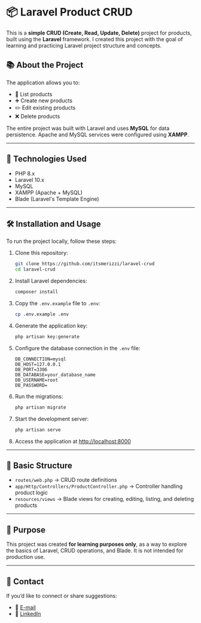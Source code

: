 
# 📦 Laravel Product CRUD

This is a **simple CRUD (Create, Read, Update, Delete)** project for products, built using the **Laravel** framework. I created this project with the goal of learning and practicing Laravel project structure and concepts.

## 📚 About the Project

The application allows you to:

- 📄 List products
- ➕ Create new products
- ✏️ Edit existing products
- ❌ Delete products

The entire project was built with Laravel and uses **MySQL** for data persistence. Apache and MySQL services were configured using **XAMPP**.

---

## 🚀 Technologies Used

- PHP 8.x
- Laravel 10.x
- MySQL
- XAMPP (Apache + MySQL)
- Blade (Laravel's Template Engine)

---

## 🛠️ Installation and Usage

To run the project locally, follow these steps:

1. Clone this repository:
   ```bash
   git clone https://github.com/itsmerizzi/laravel-crud
   cd laravel-crud
   ```

2. Install Laravel dependencies:
   ```bash
   composer install
   ```

3. Copy the `.env.example` file to `.env`:
   ```bash
   cp .env.example .env
   ```

4. Generate the application key:
   ```bash
   php artisan key:generate
   ```

5. Configure the database connection in the `.env` file:
   ```
   DB_CONNECTION=mysql
   DB_HOST=127.0.0.1
   DB_PORT=3306
   DB_DATABASE=your_database_name
   DB_USERNAME=root
   DB_PASSWORD=
   ```

6. Run the migrations:
   ```bash
   php artisan migrate
   ```

7. Start the development server:
   ```bash
   php artisan serve
   ```

8. Access the application at [http://localhost:8000](http://localhost:8000)

---

## 📂 Basic Structure

- `routes/web.php` → CRUD route definitions
- `app/Http/Controllers/ProductController.php` → Controller handling product logic
- `resources/views` → Blade views for creating, editing, listing, and deleting products

---

## 🎯 Purpose

This project was created **for learning purposes only**, as a way to explore the basics of Laravel, CRUD operations, and Blade. It is not intended for production use.

---

## 🤝 Contact

If you’d like to connect or share suggestions:

- 📧 [E-mail](mailto:augusto04rizzi@gmail.com)
- 💼 [LinkedIn](https://www.linkedin.com/in/augusto-jos%C3%A9-rizzi-823699209/)
